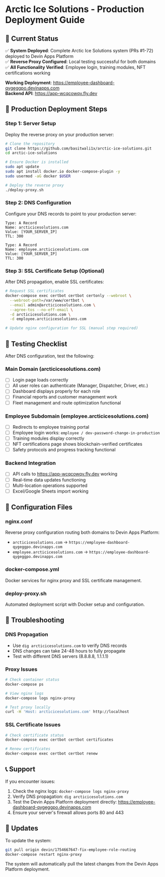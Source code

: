 # Arctic Ice Solutions - Production Deployment Guide

## 🎯 Current Status

✅ **System Deployed**: Complete Arctic Ice Solutions system (PRs #1-72) deployed to Devin Apps Platform  
✅ **Reverse Proxy Configured**: Local testing successful for both domains  
✅ **All Functionality Verified**: Employee login, training modules, NFT certifications working  

**Working Deployment**: https://employee-dashboard-qygeggpo.devinapps.com  
**Backend API**: https://app-wcqcowqv.fly.dev  

## 🚀 Production Deployment Steps

### Step 1: Server Setup

Deploy the reverse proxy on your production server:

```bash
# Clone the repository
git clone https://github.com/basitwali1x/arctic-ice-solutions.git
cd arctic-ice-solutions

# Ensure Docker is installed
sudo apt update
sudo apt install docker.io docker-compose-plugin -y
sudo usermod -aG docker $USER

# Deploy the reverse proxy
./deploy-proxy.sh
```

### Step 2: DNS Configuration

Configure your DNS records to point to your production server:

```
Type: A Record
Name: arcticicesolutions.com
Value: [YOUR_SERVER_IP]
TTL: 300

Type: A Record  
Name: employee.arcticicesolutions.com
Value: [YOUR_SERVER_IP]
TTL: 300
```

### Step 3: SSL Certificate Setup (Optional)

After DNS propagation, enable SSL certificates:

```bash
# Request SSL certificates
docker-compose exec certbot certbot certonly --webroot \
  --webroot-path=/var/www/certbot \
  --email admin@arcticicesolutions.com \
  --agree-tos --no-eff-email \
  -d arcticicesolutions.com \
  -d employee.arcticicesolutions.com

# Update nginx configuration for SSL (manual step required)
```

## 🧪 Testing Checklist

After DNS configuration, test the following:

### Main Domain (arcticicesolutions.com)
- [ ] Login page loads correctly
- [ ] All user roles can authenticate (Manager, Dispatcher, Driver, etc.)
- [ ] Dashboard displays properly for each role
- [ ] Financial reports and customer management work
- [ ] Fleet management and route optimization functional

### Employee Subdomain (employee.arcticicesolutions.com)  
- [ ] Redirects to employee training portal
- [ ] Employee login works: `employee / dev-password-change-in-production`
- [ ] Training modules display correctly
- [ ] NFT certifications page shows blockchain-verified certificates
- [ ] Safety protocols and progress tracking functional

### Backend Integration
- [ ] API calls to https://app-wcqcowqv.fly.dev working
- [ ] Real-time data updates functioning
- [ ] Multi-location operations supported
- [ ] Excel/Google Sheets import working

## 🔧 Configuration Files

### nginx.conf
Reverse proxy configuration routing both domains to Devin Apps Platform:
- `arcticicesolutions.com` → `https://employee-dashboard-qygeggpo.devinapps.com`
- `employee.arcticicesolutions.com` → `https://employee-dashboard-qygeggpo.devinapps.com`

### docker-compose.yml
Docker services for nginx proxy and SSL certificate management.

### deploy-proxy.sh
Automated deployment script with Docker setup and configuration.

## 🚨 Troubleshooting

### DNS Propagation
- Use `dig arcticicesolutions.com` to verify DNS records
- DNS changes can take 24-48 hours to fully propagate
- Test with different DNS servers (8.8.8.8, 1.1.1.1)

### Proxy Issues
```bash
# Check container status
docker-compose ps

# View nginx logs
docker-compose logs nginx-proxy

# Test proxy locally
curl -H 'Host: arcticicesolutions.com' http://localhost
```

### SSL Certificate Issues
```bash
# Check certificate status
docker-compose exec certbot certbot certificates

# Renew certificates
docker-compose exec certbot certbot renew
```

## 📞 Support

If you encounter issues:
1. Check the nginx logs: `docker-compose logs nginx-proxy`
2. Verify DNS propagation: `dig arcticicesolutions.com`
3. Test the Devin Apps Platform deployment directly: https://employee-dashboard-qygeggpo.devinapps.com
4. Ensure your server's firewall allows ports 80 and 443

## 🔄 Updates

To update the system:
```bash
git pull origin devin/1754667647-fix-employee-role-routing
docker-compose restart nginx-proxy
```

The system will automatically pull the latest changes from the Devin Apps Platform deployment.
